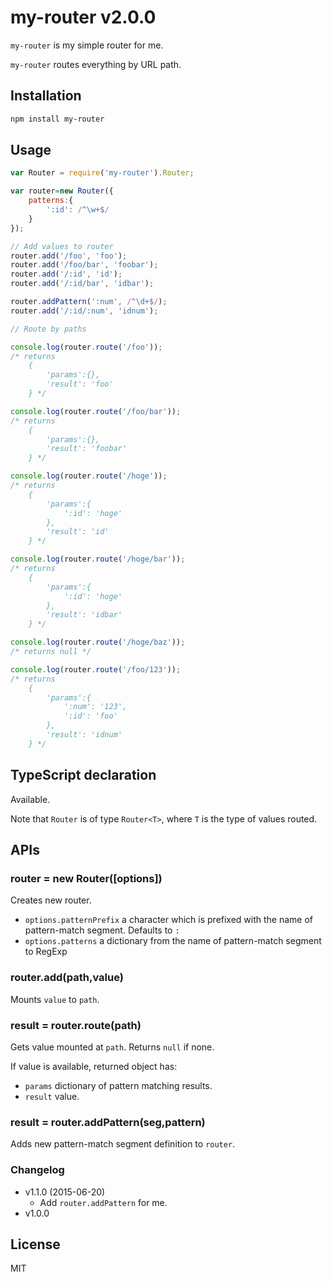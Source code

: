# my-router v2.0.0

`my-router` is my simple router for me.

`my-router` routes everything by URL path.

## Installation
```sh
npm install my-router
```

## Usage

```js
var Router = require('my-router').Router;

var router=new Router({
    patterns:{
        ':id': /^\w+$/
    }
});

// Add values to router
router.add('/foo', 'foo');
router.add('/foo/bar', 'foobar');
router.add('/:id', 'id');
router.add('/:id/bar', 'idbar');

router.addPattern(':num', /^\d+$/);
router.add('/:id/:num', 'idnum');

// Route by paths

console.log(router.route('/foo'));
/* returns
    {
        'params':{},
        'result': 'foo'
    } */

console.log(router.route('/foo/bar'));
/* returns
    {
        'params':{},
        'result': 'foobar'
    } */

console.log(router.route('/hoge'));
/* returns
    {
        'params':{
            ':id': 'hoge'
        },
        'result': 'id'
    } */

console.log(router.route('/hoge/bar'));
/* returns
    {
        'params':{
            ':id': 'hoge'
        },
        'result': 'idbar'
    } */

console.log(router.route('/hoge/baz'));
/* returns null */

console.log(router.route('/foo/123'));
/* returns
    {
        'params':{
            ':num': '123',
            ':id': 'foo'
        },
        'result': 'idnum'
    } */
```

## TypeScript declaration
Available.

Note that `Router` is of type `Router<T>`, where `T` is the type of values routed.

## APIs

### router = new Router([options])
Creates new router.

* `options.patternPrefix` a character which is prefixed with the name of pattern-match segment. Defaults to `:`
* `options.patterns` a dictionary from the name of pattern-match segment to RegExp

### router.add(path,value)
Mounts `value` to `path`.

### result = router.route(path)
Gets value mounted at `path`. Returns `null` if none.

If value is available, returned object has:

* `params` dictionary of pattern matching results.
* `result` value.

### result = router.addPattern(seg,pattern)
Adds new pattern-match segment definition to `router`.

### Changelog
* v1.1.0 (2015-06-20)
    * Add `router.addPattern` for me.
* v1.0.0
## License
MIT
